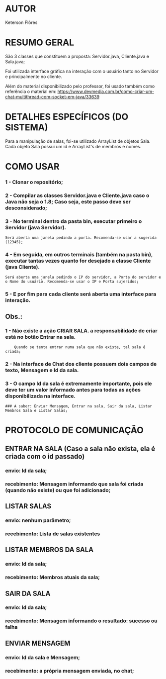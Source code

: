 # AUTOR
Keterson Flôres

# RESUMO GERAL
São 3 classes que constituem a proposta: Servidor.java, Cliente.java e Sala.java;

Foi utilizada interface gráfica na interação com o usuário tanto no Servidor e principalmente no cliente.

Além do material disponibilizado pelo professor, foi usado também como referência o material em:
https://www.devmedia.com.br/como-criar-um-chat-multithread-com-socket-em-java/33639

# DETALHES ESPECÍFICOS (DO SISTEMA)
Para a manipulação de salas, foi-se utilizado ArrayList de objetos Sala.
Cada objeto Sala possui um id e ArrayList's de membros e nomes. 

# COMO USAR
### 1 - Clonar o repositório;
### 2 - Compilar as classes Servidor.java e Cliente.java caso o Java não seja o 1.8; Caso seja, este passo deve ser desconsiderado;
### 3 - No terminal dentro da pasta bin, executar primeiro o Servidor (java Servidor).
    Será aberta uma janela pedindo a porta. Recomenda-se usar a sugerida (12345);
### 4 - Em seguida, em outros terminais (também na pasta bin), executar tantas vezes quanto for desejado a classe Cliente (java Cliente).
    Será aberta uma janela pedindo o IP do servidor, a Porta do servidor e o Nome do usuário. Recomenda-se usar o IP e Porta sujeridos;
### 5 - E por fim para cada cliente será aberta uma interface para interação. 

## Obs.: 
### 1 - Não existe a ação CRIAR SALA. a responsabilidade de criar está no botão Entrar na sala. 
        Quando se tenta entrar numa sala que não existe, tal sala é criada;
### 2 - Na interface de Chat dos cliente possuem dois campos de texto, Mensagem e Id da sala. 
### 3 - O campo Id da sala é extremamente importante, pois ele deve ter um valor informado antes para todas as ações disponibilizada na interface.
    ### A saber: Enviar Mensagem, Entrar na sala, Sair da sala, Listar Membros Sala e Listar Salas;

# PROTOCOLO DE COMUNICAÇÃO

## ENTRAR NA SALA (Caso a sala não exista, ela é criada com o id passado)
### envio: Id da sala;
### recebimento: Mensagem informando que sala foi criada (quando não existe) ou que foi adicionado;

## LISTAR SALAS
### envio: nenhum parâmetro; 
### recebimento: Lista de salas existentes

## LISTAR MEMBROS DA SALA
### envio: Id da sala;
### recebimento: Membros atuais da sala;

## SAIR DA SALA
### envio: Id da sala;
### recebimento: Mensagem informando o resultado: sucesso ou falha

## ENVIAR MENSAGEM
### envio: Id da sala e Mensagem;
### recebimento: a própria mensagem enviada, no chat;
